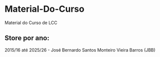 # Material-Do-Curso
Material do Curso de LCC

## Store por ano:

2015/16 até 2025/26 - José Bernardo Santos Monteiro Vieira Barros (JBB)
